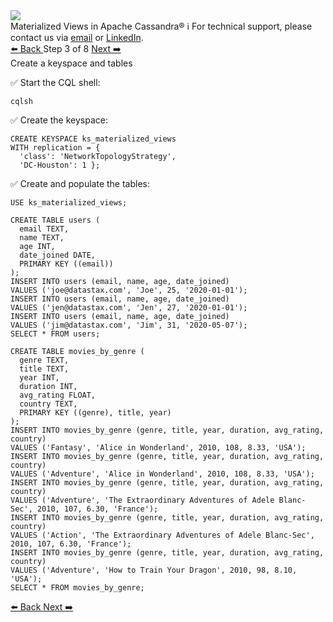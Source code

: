 <!-- TOP -->
<div class="top">
  <img src="https://datastax-academy.github.io/katapod-shared-assets/images/ds-academy-logo.svg" />
  <div class="scenario-title-section">
    <span class="scenario-title">Materialized Views in Apache Cassandra®</span>
    <span class="scenario-subtitle">ℹ️ For technical support, please contact us via <a href="mailto:aleksandr.volochnev@datastax.com">email</a> or <a href="https://dtsx.io/aleks">LinkedIn</a>.</span> 
  </div>
</div>

<!-- NAVIGATION -->
<div id="navigation-top" class="navigation-top">
 <a href='command:katapod.loadPage?[{"step":"step2"}]' 
   class="btn btn-dark navigation-top-left">⬅️ Back
 </a>
<span class="step-count"> Step 3 of 8</span>
 <a href='command:katapod.loadPage?[{"step":"step4"}]' 
    class="btn btn-dark navigation-top-right">Next ➡️
  </a>
</div>

<!-- CONTENT -->

<div class="step-title">Create a keyspace and tables</div>

✅ Start the CQL shell:
```
cqlsh
```

✅ Create the keyspace:
```
CREATE KEYSPACE ks_materialized_views
WITH replication = {
  'class': 'NetworkTopologyStrategy', 
  'DC-Houston': 1 };
```

✅ Create and populate the tables:
```
USE ks_materialized_views;

CREATE TABLE users (
  email TEXT,
  name TEXT,
  age INT,
  date_joined DATE,
  PRIMARY KEY ((email))
);
INSERT INTO users (email, name, age, date_joined) 
VALUES ('joe@datastax.com', 'Joe', 25, '2020-01-01');
INSERT INTO users (email, name, age, date_joined) 
VALUES ('jen@datastax.com', 'Jen', 27, '2020-01-01');
INSERT INTO users (email, name, age, date_joined) 
VALUES ('jim@datastax.com', 'Jim', 31, '2020-05-07');
SELECT * FROM users;

CREATE TABLE movies_by_genre (
  genre TEXT,
  title TEXT,
  year INT,
  duration INT,
  avg_rating FLOAT,
  country TEXT,
  PRIMARY KEY ((genre), title, year)
);
INSERT INTO movies_by_genre (genre, title, year, duration, avg_rating, country) 
VALUES ('Fantasy', 'Alice in Wonderland', 2010, 108, 8.33, 'USA');
INSERT INTO movies_by_genre (genre, title, year, duration, avg_rating, country) 
VALUES ('Adventure', 'Alice in Wonderland', 2010, 108, 8.33, 'USA');
INSERT INTO movies_by_genre (genre, title, year, duration, avg_rating, country) 
VALUES ('Adventure', 'The Extraordinary Adventures of Adele Blanc-Sec', 2010, 107, 6.30, 'France');
INSERT INTO movies_by_genre (genre, title, year, duration, avg_rating, country) 
VALUES ('Action', 'The Extraordinary Adventures of Adele Blanc-Sec', 2010, 107, 6.30, 'France');
INSERT INTO movies_by_genre (genre, title, year, duration, avg_rating, country) 
VALUES ('Adventure', 'How to Train Your Dragon', 2010, 98, 8.10, 'USA');
SELECT * FROM movies_by_genre;
```

<!-- NAVIGATION -->
<div id="navigation-bottom" class="navigation-bottom">
 <a href='command:katapod.loadPage?[{"step":"step2"}]'
   class="btn btn-dark navigation-bottom-left">⬅️ Back
 </a>
 <a href='command:katapod.loadPage?[{"step":"step4"}]'
    class="btn btn-dark navigation-bottom-right">Next ➡️
  </a>
</div>
